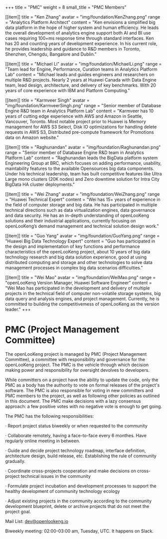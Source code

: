 +++
title = "PMC"
weight = 8
small_title = "PMC Members"

[[item]]
    title = "Ken Zhang"
    avatar = "img/foundation/KenZhang.png"
    range = "Analytics Platform Architect"
    content = "Ken envisions a simplified big data platform in the hope of higher system and human efficiency. He leads the overall development of analytics engine support both AI and BI use cases requiring 100+ms response time through standard interfaces. Ken has 20 and counting years of development experience. In his current role, he provides leadership and guidance to R&D members in Toronto, Shenzhen, Chengdu, Bangalore and Dublin."

[[item]]
    title = "Michael Li"
    avatar = "img/foundation/MichaelLi.png"
    range = "Team lead for Engine, Performance, Curation teams in Analytics Platform Lab"
    content = "Michael leads and guides engineers and researchers on multiple R&D projects. Nearly 2 years at Huawei Canada with Data Engine team, lead design, architecture, and delivery of key benchmarks. With 20 years of core experience with IBM and Platform Computing."

[[item]]
    title = "Karmveer Singh"
    avatar = "img/foundation/KarmveerSingh.png"
    range = "Senior member of Database Engine R&D team in Analytics Platform Lab"
    content = "Karmveer has 10 years of cutting edge experience with AWS and Amazon in Seattle, Vancouver, Toronto. Most notable project prior to Huawei is Memory management for AWS S3 Select, Disk IO optimizations for handling delete requests in AWS S3, Distributed pre-compute framework for Promotions data on Amazon website."

[[item]]
    title = "Raghunandan"
    avatar = "img/foundation/Raghunandan.png"
    range = "Senior member of Database Engine R&D team in Analytics Platform Lab"
    content = "Raghunandan leads the BigData platform system Engineering Group at BRC, which focuses on adding performance, usability, maintability features to the available Opensources big data components. Under his technical leadership, team has built competitive features like Ultra Large mono clusters (20K nodes) and Zero downtime solution for Intra City BigData HA cluster deployments."

[[item]]
    title = "Wei Zhang"
    avatar = "img/foundation/WeiZhang.png"
    range = "Huawei Technical Expert"
    content = "Wei has 15+ years of experience in the field of computer storage and big data. He has participated in multiple technical directions such as data virtualization engines, data governance and data security. He has an in-depth understanding of openLooKeng solutions and their industrial applications, currently focusing on openLooKeng’s demand management and technical solution design work."

[[item]]
    title = "Guo Yang"
    avatar = "img/foundation/GuoYang.png"
    range = "Huawei Big Data Technology Expert"
    content = "Guo has participated in the design and implementation of key functions and performance characteristics of the openLooKeng project, about 10 years of big data technology research and big data solution experience, good at using distributed computing and storage and other technologies to solve data management processes in complex big data scenarios difficulties."


[[item]]
    title = "Wei Mao"
    avatar = "img/foundation/WeiMao.png"
    range = "openLooKeng Version Manager, Huawei Software Engineer"
    content = "Wei Mao has participated in the development and delivery of multiple projects in the technical field of computer non-volatile storage systems, big data query and analysis engines, and project management. Currently, he is committed to building the competitivemess of openLooKeng as the version leader."
+++

# PMC (Project Management Committee)  


The openLooKeng project is managed by PMC (Project Management Committee), a committee with responsibility and governance for the openLooKeng project. The PMC is the vehicle through which decision making power and responsibility for oversight devolves to developers.


While committers on a project have the ability to update the code, only the PMC as a body has the authority to vote on formal releases of the project's software. The PMC is also responsible for voting in new committers and PMC members to the project, as well as following other policies as outlined in this document. The PMC make decisions with a lazy consensus approach: a few positive votes with no negative vote is enough to get going.

The PMC has the following responsibilities:

· Report project status biweekly or when requested to the community

· Collaborate remotely, having a face-to-face every 6 monthes. Have regularly online meeting in between. 

· Guide and decide project technology roadmap, interface definition, architecture design, build release, etc. Establishing the rule of community gradually. 

· Coordinate cross-projects cooperation and make decisions on cross-project technical issues in the community 

· Formulate project incubation and development processes to support the healthy development of community technology ecology 

· Adjust existing projects in the community according to the community development blueprint, delete or archive projects that do not meet the project goal.
    
Mail List: dev@openlookeng.io 

Biweekly meeting: 02:00-03:00 am, Tuesday, UTC. It happens on Slack.

